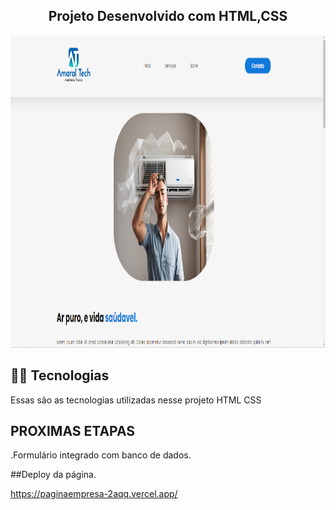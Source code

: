 <h2 align="center">Projeto Desenvolvido com HTML,CSS</h2>
<div align="center">
  <img height="500" width="1000" src="imagemremend.png"  />
</div>



## 👨‍💻 Tecnologias

Essas são as tecnologias utilizadas nesse projeto
HTML
CSS



## PROXIMAS ETAPAS
.Formulário integrado com banco de dados.

##Deploy da página.

https://paginaempresa-2aqq.vercel.app/
